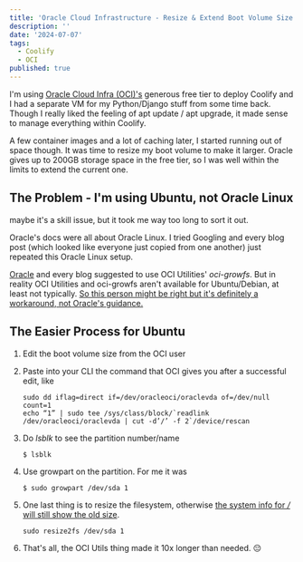 ```yaml
---
title: 'Oracle Cloud Infrastructure - Resize & Extend Boot Volume Size'
description: ''
date: '2024-07-07'
tags:
  - Coolify
  - OCI
published: true
---
```


I'm using [Oracle Cloud Infra (OCI)'s](https://www.oracle.com/sg/cloud/free/#free-cloud-trial) generous free tier to deploy Coolify and I had a separate VM for my Python/Django stuff from some time back. Though I really liked the feeling of apt update / apt upgrade, it made sense to manage everything within Coolify.

A few container images and a lot of caching later, I started running out of space though. It was time to resize my boot volume to make it larger. Oracle gives up to 200GB storage space in the free tier, so I was well within the limits to extend the current one.

## The Problem - I'm using Ubuntu, not Oracle Linux

maybe it's a skill issue, but it took me way too long to sort it out.

Oracle's docs were all about Oracle Linux. I tried Googling and every blog post (which looked like everyone just copied from one another) just repeated this Oracle Linux setup.

[Oracle](https://docs.oracle.com/en-us/iaas/Content/Block/Tasks/extendingbootpartition.htm) and every blog suggested to use OCI Utilities' _oci-growfs_. But in reality OCI Utilities and oci-growfs aren't available for Ubuntu/Debian, at least not typically. [So this person might be right but it's definitely a workaround, not Oracle's guidance.](https://www.reddit.com/r/oraclecloud/comments/121m1jp/50gb_ampere_ubuntu_instance_can_i_expand_the/)

## The Easier Process for Ubuntu

1. Edit the boot volume size from the OCI user

2. Paste into your CLI the command that OCI gives you after a successful edit, like

   ```
   sudo dd iflag=direct if=/dev/oracleoci/oraclevda of=/dev/null count=1
   echo “1” | sudo tee /sys/class/block/`readlink /dev/oracleoci/oraclevda | cut -d’/’ -f 2`/device/rescan
   ```

3. Do _lsblk_ to see the partition number/name

   ```
   $ lsblk
   ```

4. Use growpart on the partition. For me it was

   ```
   $ sudo growpart /dev/sda 1
   ```

5. One last thing is to resize the filesystem, otherwise [the system info for _/_ will still show the old size](https://serverfault.com/questions/701296/ive-just-increased-the-disks-size-but-the-old-size-is-still-display-what-coul).

   ```
   sudo resize2fs /dev/sda 1
   ```

6. That's all, the OCI Utils thing made it 10x longer than needed. 😔
